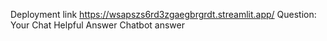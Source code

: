 Deployment link https://wsapszs6rd3zgaegbrgrdt.streamlit.app/
Question: Your Chat  Helpful Answer Chatbot answer
